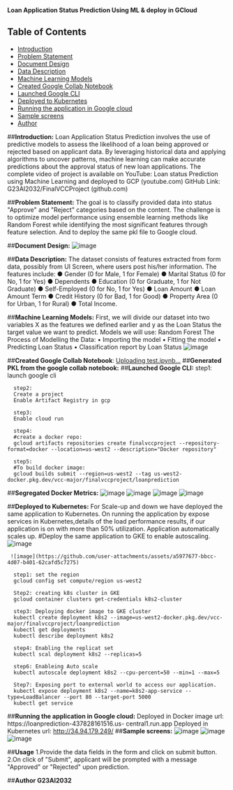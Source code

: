**Loan Application Status Prediction Using ML & deploy in GCloud**

## Table of Contents

- [Introduction](#introduction)
- [Problem Statement](#problemStatement)
- [Document Design](#documentDesign)
- [Data Description](#dataDescription)
- [Machine Learning Models](#machineLearningModels)
- [Created Google Collab Notebook](#createdGoogleCollabNotebook)
- [Launched Google CLI](#launchedGoogleCLI)
- [Deployed to Kubernetes](#deployedToKubernetes)
- [Running the application in Google cloud](#runningTheApplicationInGoogleCloud)
- [Sample screens](#sampleScreens)
- [Author](#author)

##**Introduction:**
Loan Application Status Prediction involves the use of predictive models to assess the likelihood of a loan being approved or rejected based on applicant data. By leveraging historical data and applying algorithms to uncover patterns, machine learning can make accurate predictions about the approval status of new loan applications. 
The complete video of project is available on YouTube: Loan status Prediction using Machine Learning and deployed to GCP (youtube.com)
GitHub Link: G23AI2032/FinalVCCProject (github.com)

##**Problem Statement:**
The goal is to classify provided data into status "Approve" and "Reject" categories based on the content.
The challenge is to optimize model performance using ensemble learning methods like Random Forest while identifying the most significant features through feature selection.
And to deploy the same pkl file to Google cloud.


##**Document Design:**
  ![image](https://github.com/user-attachments/assets/99db6cb1-ddc7-439a-99ca-8d16d167c501)

 
##**Data Description:**
The dataset consists of features extracted from form data, possibly from UI Screen, where users post his/her information. The features include:
●	Gender (0 for Male, 1 for Female)
●	Marital Status (0 for No, 1 for Yes)
●	Dependents 
●	Education (0 for Graduate, 1 for Not Graduate)
●	Self-Employed (0 for No, 1 for Yes)
●	Loan Amount 
●	Loan Amount Term 
●	Credit History (0 for Bad, 1 for Good)
●	Property Area (0 for Urban, 1 for Rural)
●	Total Income.

##**Machine Learning Models:**
First, we will divide our dataset into two variables X as the features we defined earlier and y as the Loan Status the target value we want to predict.
Models we will use: Random Forest
The Process of Modelling the Data:
•	Importing the model
•	Fitting the model
•	Predicting Loan Status
•	Classification report by Loan Status
![image](https://github.com/user-attachments/assets/c8af6839-e4b3-477c-ba0b-1d42ac8eac35)

##**Created Google Collab Notebook**:
[Uploading test.ipynb…]()
##**Generated PKL from the google collab notebook:**
##**Launched Google CLI:**
       step1:
      launch google cli
      
      step2:
      Create a project
      Enable Artifact Registry in gcp
      
      step3:
      Enable cloud run
      
      step4:
      #create a docker repo:
      gcloud artifacts repositories create finalvccproject --repository-format=docker --location=us-west2 --description="Docker repository"
      
      step5:
      #To build docker image:
      gcloud builds submit --region=us-west2 --tag us-west2-docker.pkg.dev/vcc-major/finalvccproject/loanprediction
      
##**Segregated Docker Metrics:**
  ![image](https://github.com/user-attachments/assets/65189304-b200-4381-a138-1f86e369a825)
  ![image](https://github.com/user-attachments/assets/437a8652-79ca-408d-9fbe-207726ebf3ee)
  ![image](https://github.com/user-attachments/assets/9238aa71-92df-4a6b-9354-54b8bdbd4e92)
  ![image](https://github.com/user-attachments/assets/6e277a2c-4c8a-4192-acc3-6132a8480fe7)

##**Deployed to Kubernetes:**
     For Scale-up and down we have deployed the same application to Kubernetes.
     On running the application by expose services in Kubernetes,details of the load performance results, if our application is on with more than 50% utilization. Application automatically scales up.
     #Deploy the same application to GKE to enable autoscaling.
     ![image](https://github.com/user-attachments/assets/3ae812d7-c2a9-4f39-9b27-eecdb9a8b580)

     ![image](https://github.com/user-attachments/assets/a5977677-bbcc-4d07-b401-62cafd5c7275)

      step1: set the region
      gcloud config set compute/region us-west2
      
      Step2: creating k8s cluster in GKE
      gcloud container clusters get-credentials k8s2-cluster 
      
      step3: Deploying docker image to GKE cluster
      kubectl create deployment k8s2 --image=us-west2-docker.pkg.dev/vcc-major/finalvccproject/loanprediction
      kubectl get deployments
      kubectl describe deployment k8s2
      
      step4: Enabling the replicat set
      kubectl scal deployment k8s2 --replicas=5
      
      step6: Enableing Auto scale 
      kubectl autoscale deployment k8s2 --cpu-percent=50 --min=1 --max=5
      
      Step7: Exposing port to external world to access our application.
      kubectl expose deployment k8s2 --name=k8s2-app-service --type=LoadBalancer --port 80 --target-port 5000
      kubectl get service
##**Running the application in Google cloud:**
   Deployed in Docker image url: https://loanprediction-437828161516.us-  central1.run.app
   Deployed in Kubernetes url: http://34.94.179.249/
##**Sample screens:**
 ![image](https://github.com/user-attachments/assets/89297036-28ec-4c6a-8791-d8dc24b23469)
 ![image](https://github.com/user-attachments/assets/8eb8919a-39c2-4087-8db9-3b24a16536a5)
 ![image](https://github.com/user-attachments/assets/b887a39f-1a4d-4cfb-9453-3b328b768c8d)

##**Usage**
1.Provide the data fields in the form and click on submit button. 2.On click of "Submit", applicant will be prompted with a message "Approved" or "Rejected" upon prediction.

##**Author
G23AI2032**
 
